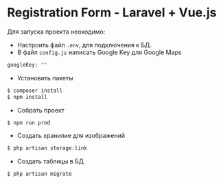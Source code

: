# Registration Form - Laravel + Vue.js
Для запуска проекта неоходимо:
- Настроить файл `.env`, для подключения к БД.
- В файл `config.js` написать Google Key для Google Maps
```sh
googleKey: ""
```
- Установить пакеты
```sh
$ composer install
$ npm install
```
- Собрать проект
```sh
$ npm run prod
```
- Создать хранилие для изображений
```sh
$ php artisan storage:link
```
- Создать таблицы в БД
```sh
$ php artisan migrate
```